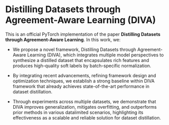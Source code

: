 # Distilling Datasets through Agreement-Aware Learning (DIVA)

This is an official PyTorch implementation of the paper **Distilling Datasets through Agreement-Aware Learning**. In this work, we:

- We propose a novel framework, Distilling Datasets through Agreement-Aware Learning (DIVA), which integrates multiple model perspectives to synthesize a distilled dataset that
encapsulates rich features and produces high-quality soft
labels by batch-specific normalization.

- By integrating recent advancements, refining framework
design and optimization techniques, we establish a strong
baseline within DIVA framework that already achieves
state-of-the-art performance in dataset distillation.

- Through experiments across multiple datasets, we demonstrate that DIVA improves generalization, mitigates overfitting, and outperforms prior methods in various datalimited scenarios, highlighting its effectiveness as a scalable and reliable solution for dataset distillation.